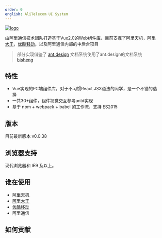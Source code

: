 ```yaml
---
order: 0
english: AliTelecom UI System
---
```


[![logo](http://img.alicdn.com/tps/TB16WYGPFXXXXX4XXXXXXXXXXXX-400-172.png)](https://github.com/aliqin/atui)


由阿里通信技术团队打造基于Vue2.0的Web组件库，目前支撑了[阿里天机](https://alitj.tmall.com/#!/)，[阿里大于](https://www.alidayu.com/)，[优酷移动](https://youku170.tmall.com/)，以及阿里通信内部的中后台项目

> 部分实现借鉴了 [ant.design](http://ant.design)
> 文档系统使用了ant.design的文档系统[bisheng](https://github.com/benjycui/bisheng)


## 特性

- Vue实现的PC端组件库，对于不习惯React JSX语法的同学，是一个不错的选择
- 一共30+组件，组件视觉交互参考antd实现
- 基于 npm + webpack + babel 的工作流，支持 ES2015

## 版本

目前最新版本 v0.0.38

## 浏览器支持

现代浏览器和 IE9 及以上。

## 谁在使用

- [阿里天机](https://alitj.tmall.com/#!/)
- [阿里大于](https://www.alidayu.com/)
- [优酷移动](https://youku170.tmall.com/)
- 阿里通信

## 如何贡献


